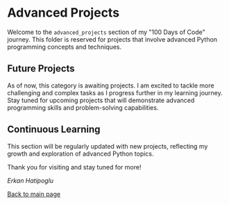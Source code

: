 # Advanced Projects

Welcome to the `advanced_projects` section of my "100 Days of Code" journey. This folder is reserved for projects that involve advanced Python programming concepts and techniques.

## Future Projects

As of now, this category is awaiting projects. I am excited to tackle more challenging and complex tasks as I progress further in my learning journey. Stay tuned for upcoming projects that will demonstrate advanced programming skills and problem-solving capabilities.

## Continuous Learning

This section will be regularly updated with new projects, reflecting my growth and exploration of advanced Python topics.

Thank you for visiting and stay tuned for more!

*Erkan Hatipoglu*

[Back to main page](https://github.com/ErkanHatipoglu/100-days-of-code)
